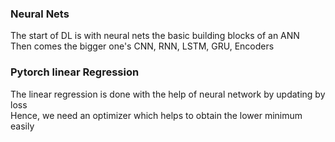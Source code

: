 ### Neural Nets
The start of DL is with neural nets the basic building blocks of an ANN<br>
Then comes the bigger one's CNN, RNN, LSTM, GRU, Encoders
### Pytorch linear Regression
The linear regression is done with the help of neural network by updating by loss<br>
Hence, we need an optimizer which helps to obtain the lower minimum easily<br>
